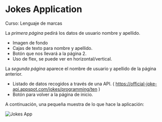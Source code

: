 # Jokes Application

Curso: Lenguaje de marcas 

La *primera página* pedirá los datos de usuario nombre y apellido. 
- Imagen de fondo
- Cajas de texto para nombre y apellido.
- Botón que nos llevará a la página 2.
- Uso de flex, se puede ver en horizontal/vertical.

La *segunda página* aparece el nombre de usuario y apellido de la página anterior.
- Listado de datos recogidos a través de una API. ( https://official-joke-api.appspot.com/jokes/programming/ten )
- Botón para volver a la página de inicio.

A continuación, una pequeña muestra de lo que hace la aplicación:

![Jokes App](jokesappgif.gif)


